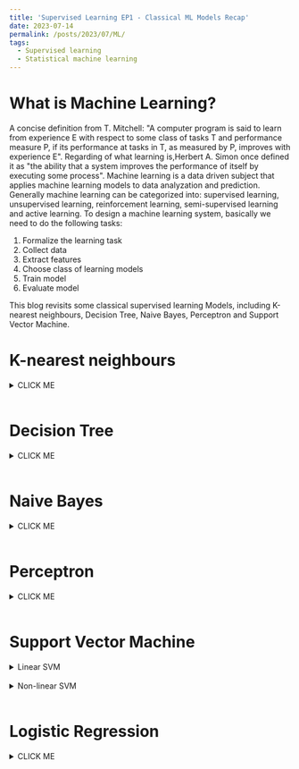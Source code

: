 ```yaml
---
title: 'Supervised Learning EP1 - Classical ML Models Recap'
date: 2023-07-14
permalink: /posts/2023/07/ML/
tags:
  - Supervised learning
  - Statistical machine learning
---
```


What is Machine Learning?
======
A concise definition from T. Mitchell: "A computer program is said to learn from experience E with respect to some class of tasks T and performance measure P, if its performance at tasks in T, as measured by P, improves with experience E". Regarding of what learning is,Herbert A. Simon once defined it as "the ability that a system improves the performance of itself by executing some process". Machine learning is a data driven subject that applies machine learning models to data analyzation and prediction. Generally machine learning can be categorized into: supervised learning, unsupervised learning, reinforcement learning, semi-supervised learning and active learning. To design a machine learning system, basically we need to do the following tasks:<br>
1. Formalize the learning task<br>
2. Collect data<br>
3. Extract features<br>
4. Choose class of learning models<br>
5. Train model<br>
6. Evaluate model<br>

This blog revisits some classical supervised learning Models, including K-nearest neighbours, Decision Tree, Naive Bayes, Perceptron and Support Vector Machine.

K-nearest neighbours
======
<details><summary>CLICK ME</summary>

Here's how a basic KNN model works in classification tasks: Given a new instance $x_{new}$, find it's K nearest neighbours and then assign $x_{new}$ to the majority class, aka, majority voting (return mean distances from all K instances in regression tasks).<br> 
We usually pick Euclidean distance to measuring the distance between instances, generally a distance function $d$ should satisfy the following properties: for any instances x, y, z in the sampling set,<br>

1. $d(x, x) = 0;$<br>
2. $d(x, y) = d(y, x);$<br>
3. $d(x, y) + d(y, z) ≥ d(x, z);$<br>


Also we'd like to define distance as non-negetive value to avoid troubles, Minkowski distance is the perfect candidate.<br>
Good to know some characteristics of k-nearest neighbour learning:<br>
1. Instance-based learning or lazy learning: The model just memorizes training data. Computation is mostly deferred to the classification phase when there is a test example to be processed. Efficient methods such as kd-tree are usually used to accelarate computation speed.<br>
2. Local learner: assumes prediction should be mainly influenced by nearby instances<br>
3. Uniform feature weighting: all features are uniformly weighted in computing distances
</details>
<br>


Decision Tree
======
<details><summary>CLICK ME</summary>

Usually learning a decision tree contains 3 steps: attribute selection, tree generation and pruning. Classical methods such as ID3 (Quinlan 1986), C4-5 (Quinlan 1993) take a greedy top-down learning strategy. For each ndoe, start from the root with full training set and 
1. Choose the best attribute to be evaluated;
2. Split node training set into children and form child node according to value of chosen attribute;
3. Stop splitting a node if it contains examples from a single class, or there are no more attributes to test.

The best attribute is chosen based on information gain (IG). The IG of attribute A on training dataset D is defined as the difference between the entropy of dataset $H(D)$ and the conditional entropy $H(D|A)$ of D given A. 
$$
IG(D,A) = H(D)-H(D|A)
$$
In information theory, entropy measures the uncertainty of random variables. Given a discrete random variable $X$ that takes a number n of
possible values, we have the probability distribution $P$ and entropy $H$:
$$
P(X=x_i) = p_i, i = 1, 2, ..., n \\
H(X) = - \sum_{i=1}^n p_i log_2 p_i
$$
If we have 2 discrete random variables $(X, Y)$, the conditional entropy $H(Y|X)$ denotes the uncertainty of $Y$ known $X$, as defined below:
$$
H(Y|X) = \sum_{i=1}^n p_i H(Y|X=x_i)
$$

In classification tasks, the entropy of a set of labelled examples $H(D)$ measures its label inhomogeneity.  $H(D|A)$ represents the sum of entropies of subsets of examples obtained partitioning over A values, weighted by their respective sizes. An attribute with high information gain tends to produce homogeneous groups in terms of labels, thus favouring their classification.<br>
The information gain criterion tends to prefer attributes with a large number of possible values. Considering an extreme, the unique ID of each example is an attribute perfectly splitting the data into singletons, but it
will be of no use on new examples. A measure of such spread is the entropy of the dataset wrt the attribute value instead of the class value.
$$
H_A(D) = - \sum_{v \in Values(A)} \frac{\lvert D_v \rvert}{\lvert D \rvert} log_2 \frac{\lvert D_v \rvert}{\lvert D \rvert} 
$$
The information gain ratio (IGR) measures downweights the information gain by such attribute value entropy.
$$
IGR(D, A) = \frac{IG(D, A)}{H_A(D)}
$$
Pruing is necessary, since a complex tree can easily overfit the training set, and sometimes requiring that each leaf has only examples of a certain class can lead to very complex trees. It is possible to accept impure leaves, assigning them the label of the majority of their training examples. **Pre-pruning** decides whether to stop splitting a node even if it contains training examples with different labels, while **post-pruning** learns a full tree and successively prune it removing subtrees Usuallly there is a labeled validate set for **post-pruning** to improve the performance of the model. Here's the procedures:<br>
1. For each node in the tree: evaluate the performance on the validation set when removing the subtree rooted at it;
2. If all node removals worsen performance, STOP;
3. Choose the node whose removal has the best performance improvement;
4. Replace the subtree rooted at it with a leaf;
5. Assign to the leaf the majority label of all examples in the subtree;
6. Return to step 1.

Decision tree also applies to continuous-valued attributes by discreting the continuous values. Discretization threshold can be chosen in order to maximize the attribute quality criterion (e.g. infogain). Procedure:
1. Examples are sorted according to their continuous attribute values;
2. For each pair of successive examples having different labels, a candidate threshold is placed as the average of the two attribute values;
3. For each candidate threshold, the infogain achieved splitting examples according to it is computed;
4. The threshold producing the higher infogain is used to discretize the attribute;

</details>
<br>

Naive Bayes
======
<details><summary>CLICK ME</summary>

Naive Bayes is a classifier based on Bayes' theorem and conditional probability independence assumption. Each input instance $x$ is described by a conjunction of attribute values $(a_1,..., a_m)$. The output class label belongs to s finite label set $Y$. The task is predicting the MAP target value given the instance
$$
\begin{aligned}
y^* = argmax_{y_i \in Y}P(y_i|x) & = argmax_{y_i \in Y} \frac{P(a_1,...,a_m|y_i)P(y_i)}{P(a_1,...,a_m)} \\
& = argmax_{y_i \in Y} P(a_1,...,a_m|y_i)P(y_i)
\end{aligned}
$$
Naive Bayes classifier learns the joint probability distribution of instance and labels, and then predicts the MAP target value for the new instance. However, class conditional probabilities $P(a_1,...,a_m|y_i)$ are hard to learn, as the number of terms is equal to the number of possible instances times the number of target values. Naive Bayes assumption simplifies this problem by assuming that attribute values are independent of each other given the target value:
$$
P(a_1,...,a_m|y_i) = \prod_{j=1}^m P(a_j|y_i) \\
y^* = argmax_{y_i \in Y}\prod_{j=1}^m P(a_j|y_i)P(y_i)
$$
Thus parameters to be learned reduce to the number of possible attribute values times the number of possible target values. The priors $P(y_i)$  can be learned as the fraction of training set instances having each target value, aka maximum-likelihood estimatimation (MLE), while $P(a_j=v_k|y_i=c)$ can also be learned as the fraction of times the attribute value $v_k$ was observed in training examples of class $c$. Suppose there are N instances in the training set, we have:
$$
\begin{aligned}
P(a_j=v_k|y_i=c) &= \frac{\sum_{i=1}^N I(a_j=v_k,y_i=c)}{\sum_{i=1}^N I(y_i=c)}\\
&=\frac{N_{kc}}{N_c}
\end{aligned}
$$
Considering that the probability from MLE could be 0, which would affect the final caculation of Posterior probability and lead to bad results, we use Bayes estimation to add priors of attributes. Assume a Dirichlet prior distribution (with parameters $\alpha_{1c},...,\alpha_{kc}$) for attribute parameters, the posterior distribution for attribute parameters is again multinomial, we have:
$$
P(a_j=v_k|y_i=c) = \frac{N_{kc}+\alpha_{kc}}{N_c+\alpha_{c}}
$$
</details>
<br>

Perceptron
======
<details><summary>CLICK ME</summary>

Perceptron is a Linear classifier for solving binary classification problems. For training dataset $D$, perceptron learns a hyperplane $\omega x + b=0$ that separates instances:
$$
D = \{(x_1,y_1),(x_2,y_2),...,(x_N,y_N)\} \ where\ 
x_i \in R^n, y_i \in \{-1, +1\}\\
f(x)=sign(\omega x + b)
$$
Assume that the dataset is linear separable, i.e. for all instances $x_i$ with positive label $y_i=+1$, $\omega x + b \gt 0$; for all instances $x_i$ with negetive label $y_i=-1$, $\omega x + b \lt 0$. <br>
To find the ideal hyperplane, instead of directly minimizing the total number of misclassified instances, perceptron minimize the sum of distances from misclassified instances $x_i \in M$ to the hyperplane. In this case the loss function is continuously differentiable wrt $(\omega,b)$ and can be optimized by Stochastic Gradient Descent (SGD).
$$
L(\omega,b)=-\sum_{x_i \in M}y_i(\omega x_i+b)
$$
The training procedure:
1. Initialize $\omega_0$, $b_0$;
2. Pick a instance with label $(x_i,y_i)$;
3. If $y_i(\omega x_i+b) \leq 0$, 
$$
\omega = \omega+\eta x_iy_i \\
b = b+\eta y_i
$$
4. Loop over step 2 ~ 3 until there is no misclassified instance.<br>

Note that the ideal hyperplane is not unique, Perceptron could generate different solutions with different initialized $\omega_0$, $b_0$ or non-identical misclassified instances picked during learning.

</details>
<br>


Support Vector Machine
======
<details><summary>Linear SVM</summary>

Support Vector Machine (SVM) is a linear classifier selecting hyperplane maximizing separation margin between classes (large margin classifiers), with solution only depends on a small subset of training examples (support vectors).<br>
Considering classifying a linearly separable dataset $Set_{train}$ into 2 classes:
$$
Set_{train}: \{(x_1,y_1),(x_2,y_2),...,(x_N,y_N)\} \ where\ 
x_i \in R^n, y_i \in \{-1, +1\}
$$
Usually we will find infinite number of hyperplanes defined by $(\omega, b)$ to seperate the data correctly (e.g. using perceptron), while we can find the optimal hyperplane $(\omega^*, b^*)$ by maximizing the geometric margin $\gamma$:
$$
\gamma = \min \gamma_i,\\
\gamma_i = y_i(\frac{\omega}{\lVert \omega \rVert} x_i+ \frac{b}{\lVert \omega \rVert}), i=1,...,N
$$
Note that for a certain hyperplane $\omega x_i + b = 0$, the distance between instance $x_i$ and the hyperplane is $\frac{1}{\lVert \omega \rVert} \lvert \omega x_i+ b \rvert$. Large distance denotes high confidence, and label class $y_i$ denotes the correctness of classfication for $x_i$.  
Finding $(\omega^*, b^*)$ for a hard margin SVM is a constrained optimization problem:
$$
\begin{aligned}
&\max_{\omega,b} \  \gamma\\
&s.t. \  y_i(\frac{\omega}{\lVert \omega \rVert} x_i+ \frac{b}{\lVert \omega \rVert}) \geq\gamma, i=1,...,N
\end{aligned}
$$
Substitute geometric margin with $\gamma=\frac{\check{\gamma}}{\lVert \omega \rVert}$, where $\gamma_i$ is the functional margin or confidence margin $\check{\gamma_i}=y_i(\omega x_i+ b)$:
$$
\begin{aligned}
&\max_{\omega,b} \  \frac{\check{\gamma}}{\lVert \omega \rVert}\\
&s.t. \  y_i(\omega x_i+ b) \geq\check{\gamma}, i=1,...,N
\end{aligned}
$$
Considering that there is an infinite number of equivalent formulation for the same hyperplane:
$$
\begin{aligned}
\omega x_i+ b&=0\\
\alpha(\omega x_i+ b)&=0, \  \forall \alpha \neq0
\end{aligned}
$$
The canonical hyperplane is the hyperplane having functional/confidence margin equal to 1.
We can substitute $\check{\gamma} = 1$ since the problem is equivalent for any $\check{\gamma}$, and convert $\max \frac{1}{\lVert \omega \rVert}$ to its equivalent problem $\min \frac{1}{2} \lVert \omega \rVert ^2$. Now we are dealing with a convex quadratic programming problem (objective is quadratic, points satisfying constraints form a convex set):
$$
\begin{aligned}
&\min_{\omega,b} \  \frac{1}{2} \lVert \omega \rVert ^2\\
&s.t. \  y_i(\omega x_i+ b)-1 \geq0, i=1,...,N
\end{aligned}
$$
After solving the convex optimization problem, we will get the hyperplane for separating instances. The hyperplane exists and is unique for a linear separable dataset.
$$
\omega^*x+b^*=0\\
f(x)=sign(\omega^*x+b^*)
$$
$f(x)$ is the decision function for classification. The above method is maximum margin method, the learning algorithm of Linear SVM. Now let's solve this constrained optimization problem. First build lagrange function:

$$
L(\omega,b,\alpha)=\frac{1}{2}\lVert \omega \rVert^2 - \sum_{i=1}^N \alpha_i y_i(\omega x_i+b)+\sum_{i=1}^N \alpha_i \\
\alpha_i \geq 0, i=1,2,...,N
$$ 
where $\alpha_i$ is lagrange multiplier. Considering that we can set $\alpha_i \to +\infty$ for any $\omega,b$ that not satisfy the constraint $ y_i(\omega x_i+ b)-1 \geq0$:
$$
\max_{\alpha}L(\omega,b,\alpha)=\begin{cases}
\frac{1}{2}\lVert \omega \rVert^2, \text{constraint satisfied}\\
+\infty
\end{cases}
$$
so the original problem is equivalent to the following problem:
$$
\min_{\omega,b} \max_{\alpha}L(\omega,b,\alpha)
$$
The Lagrangian is minimized wrt $\omega, b$ and maximized wrt $\alpha_i$ (solution is a saddle point).<br>
Usually we tackle this min-max problem by solving its dual problem:
$$
\max_{\alpha} \min_{\omega,b}L(\omega,b,\alpha)
$$

First, minimize $L(\omega,b,\alpha)$ wrt $\omega,b$ by setting partial derivatives to zero:
$$
\frac{\partial}{\partial \omega}L(\omega,b,\alpha)=0 \Rightarrow \omega=\sum_{i=1}^m \alpha_i y_i x_i\\
\frac{\partial}{\partial b}L(\omega,b,\alpha)=0 \Rightarrow \sum_{i=1}^m \alpha_i y_i =0
$$
Substituting in the Lagrangian:
$$
\begin{aligned}
\min_{\omega,b}L(\omega,b,\alpha)=& \frac{1}{2}\lVert \omega \rVert^2 - \sum_{i=1}^N \alpha_i y_i(\omega x_i+b)+\sum_{i=1}^N \alpha_i \\
=&\frac{1}{2} \sum_{i=1}^N \sum_{j=1}^N \alpha_i \alpha_j y_i y_j(x_i x_j)-\sum_{i=1}^N \alpha_i y_i ((\sum_{j=1}^N \alpha_j y_j x_j)x_i+b)+\sum_{i=1}^N \alpha_i\\
=&-\frac{1}{2} \sum_{i=1}^N \sum_{j=1}^N \alpha_i \alpha_j y_i y_j(x_i x_j)+\sum_{i=1}^N \alpha_i
\end{aligned}
$$
Then the dual problem is:
$$
\begin{aligned}
\max_{\alpha}  \ &-\frac{1}{2} \sum_{i=1}^N \sum_{j=1}^N \alpha_i \alpha_j y_i y_j(x_i x_j)+\sum_{i=1}^N \alpha_i \\
s.t. \ &\sum_{i=1}^N \alpha_i y_i=0\\
& \alpha_i \geq 0, i=1,2,...,N
\end{aligned}
$$
Still a constrainted quadratic optimization problem.
The solution $(\omega^*,b^*,\alpha^*)$ to the dual problem is the same as the primal problem when Karush-Khun-Tucker (KKT) conditions are satisfied. In this case, KKT conditions:
$$
\frac{\partial}{\partial \omega}L(\omega,b,\alpha)=0 \\
\alpha_i^* \geq 0, i=1,2,...,N\\
y_i(\omega^* x_i+b^*)-1 \geq 0,  i=1,2,...,N\\
\alpha_i^*(y_i(\omega^* x_i+b^*)-1)=0, i=1,2,...,N\\
$$
From the KKT conditions we know that only points stay on the minimal confidence hyperplane, which are called support vectors, contribute to the final decision function $f(x)$:
$$
y_i(\omega^* x_i+b^*)=1
$$
while others points has no contribution since their multiplier have to be zero according to KKT conditions (they could be removed from the training set). SVM are sparse, which means they typically have few support vectors.
We notice that dual formulation is easier to solve (simpler constraints) compared with primal formulation. The dual formulation has $N$ variables (number of training examples), while primal formulation has $d + 1$ variables (number of features +1). Depend on the problem, one can choose the primal formulation if it has much less variables.
The bias $b$ can be computed from KKT conditions. Given an arbitrary support vector $x_i$ the KKT conditions imply:
$$
y_i(\omega^* x_i+b^*)=1\\
b^*=\frac{1-y_i \omega^*x_i}{y_i}
$$
For robustness, the bias is usually averaged over all support vectors.
We also have the dual SVM decision function by substituting $\omega=\sum_{i=1}^N \alpha_i y_i x_i$:
$$
f(x)= sign(\omega x + b)=sign (\sum_{i=1}^N \alpha_i y_i (x_i x)+b)
$$
The decision function is a linear combination of dot products between training points and the test point, which denotes the similarity. Weights of the combination are $\alpha_i y_i$: large $\alpha_i$ implies large contribution towards class $y_i$ (times the similarity).<br>
The above mentioned SVM is called hard margin SVM, used for dataset that is strictly linear seperable. For linear seperable dataset with outliers, we can still use SVM by adding slack variables to constraints, which is called soft margin SVM.

</details>
<br>

<details><summary>Non-linear SVM</summary>

Non-linearly separable problems need a higher expressive power (i.e. more complex feature combinations). Non-linear SVM maps input examples in a higher dimensional feature space where a non-linear problem is transformed into a linear problem, and perform linear classification in this higher dimensional space.
$$
\Phi: \mathcal{X} \to \mathcal{H}
$$
where $\Phi$ is a function mapping each example in the input space $\mathcal{X}$ to a higher dimensional space $\mathcal{H}$. The feature mapping should increase the expressive power of the representation (e.g. introducing features which are combinations of input features). Examples should be (approximately) linearly separable in the mapped space. SVM algorithm is applied just replacing $x$ with $\Phi(x)$:
$$
\begin{aligned}
f(x)=& \ \omega \Phi(x)+b \\
=& \sum_{i=1}^N \alpha_i y_i \Phi(x_i) \Phi(x)+b\\
=& \sum_{i=1}^N \alpha_i y_i K(x_i,x)+b
\end{aligned}
$$
where $K(x_i,x)$ is kernel function, defined as the dot product of $\Phi(x_i)$ and $\Phi(x)$:
$$
K(x_i,x)=\Phi(x_i) \Phi(x)
$$
Here are several common used kernel functions.
1. polynomial kernel function:
$$
K(x,z)=(xz+1)^p
$$

2. Gaussian kernel function:
$$
K(x,z)=exp(- \frac{\lVert x-z \rVert ^2}{2 \sigma^2})
$$
 
SVM also works in regression tasks, this blog will not jump into it.

</details>
<br>

Logistic Regression
======
<details><summary>CLICK ME</summary>

Logistic regression model classify instances based on conditional probability. Here is logistic distribution:
$$
F(x)=P(X \leq x)=\frac{1}{1+e^{-(x-\mu) \ / \gamma}}\\
f(x)=\frac{e^{-(x-\mu) \ / \gamma}}{\gamma (1+e^{-(x-\mu) \ / \gamma})^2}
$$

Binomial logistic regression model:
$$
P(Y=1|x)=\frac{exp(\omega x+b)}{1+exp(\omega x+b)}\\
P(Y=0|x)=1-P(Y=1|x) =\frac{1}{1+exp(\omega x+b)}
$$
where $x \in R^n$ is input, $Y \in \{0,1 \}$ is output, $\omega \in R^n$ is weight, $b \in R$ is bias. For convenience, we can simplify the equations as:
$$
P(Y=1|x)=\frac{exp(\omega x)}{1+exp(\omega x)}\\
P(Y=0|x)=\frac{1}{1+exp(\omega x)}
$$ 
by setting $\omega = (\omega^{(1)},\omega^{(2)},...,\omega^{(n)},b)^T$, $x=(x^{(1)},x^{(2)},...,x^{(n)},1)^T$. We can tell when the linear combination approaches positive infinity $\omega b \to +\infin$, the conditional probability approaches 1, and vice versa. <br>
Learn model parameter $\omega, b$ by maximum likelihood estimation (MLE). Set 
$$
P(Y=1|x)=\sigma(x), P(Y=0|x)=1-\sigma(x)
$$
$$
P(y_i|x_i;\omega)= \begin{cases}
\sigma(x_i),y_i=1\\
1-\sigma(x_i),y_i=0
\end{cases}\\
$$
Rewrite it as:
$$
P(y_i|x_i;\omega)=\sigma(x_i)^{y_i}(1-\sigma(x_i))^{1-y_i}
$$
Likelihood function:
$$
\prod_{i=1}^N \sigma(x_i)^{y_i}(1-\sigma(x_i))^{1-y_i}
$$
Log-likelihood function:
$$
\begin{aligned}
L(\omega)=& \sum_{i=1}^N[y_i log \sigma (x_i)+(1-y_i)log(1-\sigma(x_i))]\\
=& \sum_{i=1}^N[y_i log \frac{\sigma(x_i)}{1-\sigma(x_i)}+log(1-\sigma(x_i))]\\
=&\sum_{i=1}^N[y_i(\omega x_i)-log(1+exp(\omega x_i))]
\end{aligned}
$$
Maximize $L(\omega)$ to find $\omega$ using gradient descent or Newton method. 

Multi-nominal logistic regression model for multi-class classification task, suppose we have $K$ classes $Y \in \{ 1,2,...,K \}$:
$$
P(Y=k|x)=\frac{exp(\omega_k x)}{1+\sum_{k=1}^{K-1}exp(\omega_k x)}, k = 1,2,...,K-1\\
P(Y=K|x)=\frac{1}{1+\sum_{k=1}^{K-1}exp(\omega_k x)}
$$
where $x \in R^{n+1}$, $\omega_k \in R^{n+1}$. Parameter estimation follows the same scheme in binomial logistic regression model.

</details>